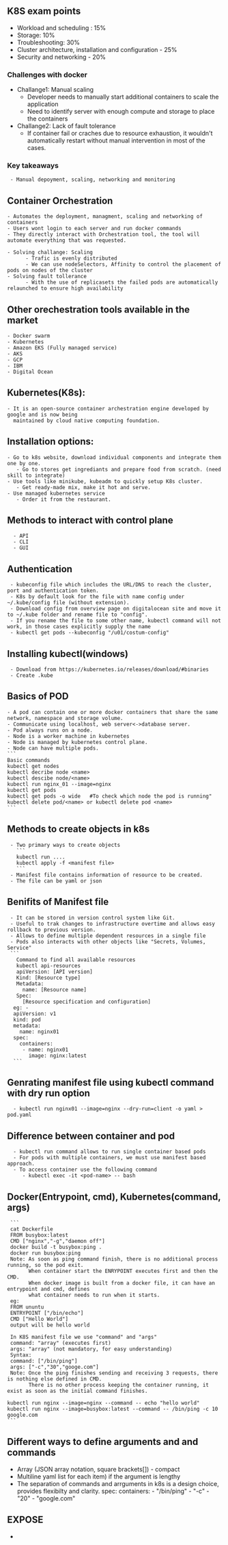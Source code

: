 ## K8S exam points
 - Workload and scheduling : 15%
 - Storage: 10%
 - Troubleshooting: 30%
 - Cluster architecture, installation and configuration - 25%
 - Security and networking - 20%

### Challenges with docker
 - Challange1: Manual scaling
    - Developer needs to manually start additional containers to scale the application
    - Need to identify server with enough compute and storage to place the containers
 - Challange2: Lack of fault tolerance
    - If container fail or craches due to resource exhaustion, it wouldn't automatically restart without manual intervention
      in most of the cases.

 ### Key takeaways
     - Manual depoyment, scaling, networking and monitoring

## Container Orchestration
    - Automates the deployment, managment, scaling and networking of containers
    - Users wont login to each server and run docker commands
    - They directly interact with Orchestration tool, the tool will automate everything that was requested.

    - Solving challange: Scaling
          - Trafic is evenly distributed
          - We can use nodeSelectors, Affinity to control the placement of pods on nodes of the cluster
    - Solving fault tollerance
          - With the use of replicasets the failed pods are automatically relaunched to ensure high availability

 ## Other orechestration tools available in the market
    - Docker swarm
    - Kubernetes
    - Amazon EKS (Fully managed service)
    - AKS
    - GCP
    - IBM
    - Digital Ocean
 ## Kubernetes(K8s):
    - It is an open-source container archestration engine developed by google and is now being
      maintained by cloud native computing foundation.

 ## Installation options:
    - Go to k8s website, download individual components and integrate them one by one.
       - Go to stores get ingrediants and prepare food from scratch. (need skill to integrate)
    - Use tools like minikube, kubeadm to quickly setup K8s cluster.
       - Get ready-made mix, make it hot and serve.
    - Use managed kubernetes service
       - Order it from the restaurant.

  ## Methods to interact with control plane
      - API
      - CLI
      - GUI
  ## Authentication
     - kubeconfig file which includes the URL/DNS to reach the cluster, port and authentication token.
     - K8s by default look for the file with name config under ~/.kube/config file (without extension).
     - Download config from overview page on digitalocean site and move it to ~/.kube folder and rename file to "config".
     - If you rename the file to some other name, kubectl command will not work, in those cases explicitly supply the name
     - kubectl get pods --kubeconfig "/u01/costum-config"
  ## Installing kubectl(windows)
     - Download from https://kubernetes.io/releases/download/#binaries
     - Create .kube

  ## Basics of POD
    - A pod can contain one or more docker containers that share the same network, namespace and storage volume.
    - Communicate using localhost, web server<->database server.
    - Pod always runs on a node.
    - Node is a worker machine in kubernetes
    - Node is managed by kubernetes control plane.
    - Node can have multiple pods.
    ```
    Basic commands
    kubectl get nodes
    kubectl decribe node <name>
    kubectl descibe node/<name>
    kubectl run nginx_01 --image=nginx
    kubectl get pods
    kubectl get pods -o wide   #To check which node the pod is running"
    kubectl delete pod/<name> or kubectl delete pod <name>
    ```
  ## Methods to create objects in k8s
     - Two primary ways to create objects
       ```
       kubectl run ....
       kubectl apply -f <manifest file>
       ```
     - Manifest file contains information of resource to be created.
     - The file can be yaml or json

  ## Benifits of Manifest file
     - It can be stored in version control system like Git.
     - Useful to trak changes to infrastructure overtime and allows easy rollback to previous version.
     - Allows to define multiple dependent resources in a single file
     - Pods also interacts with other objects like "Secrets, Volumes, Service"
     ```
       Command to find all available resources
       kubectl api-resources
       apiVersion: [API version]
       Kind: [Resource type]
       Metadata:
         name: [Resource name]
       Spec:
         [Resource specification and configuration]
      eg: - 
      apiVersion: v1
      kind: pod
      metadata:
        name: nginx01
      spec:
        containers:
         - name: nginx01
           image: nginx:latest
      ```
      
  ## Genrating manifest file using kubectl command with dry run option
      - kubectl run nginx01 --image=nginx --dry-run=client -o yaml > pod.yaml

  ## Difference between container and pod
      - kubectl run command allows to run single container based pods
      - For pods with multiple containers, we must use manifest based approach.
      - To access container use the following command
         - kubectl exec -it <pod-name> -- bash
  ## Docker(Entrypoint, cmd), Kubernetes(command, args)
     ```
     cat Dockerfile
     FROM busybox:latest
     CMD ["nginx","-g","daemon off"]
     docker build -t busybox:ping .
     docker run busybox:ping
     Note: As soon as ping command finish, there is no additional process running, so the pod exit.
           When container start the ENRYPOINT executes first and then the CMD.
           When docker image is built from a docker file, it can have an entrypoint and cmd, defines 
           what container needs to run when it starts.
     eg:
     FROM ununtu
     ENTRYPOINT ["/bin/echo"]
     CMD ["Hello World"]
     output will be hello world

     In K8S manifest file we use "command" and "args"
     command: "array" (executes first)
     args: "array" (not mandatory, for easy understanding)
     Syntax:
     command: ["/bin/ping"]
     args: ["-c","30","googe.com"]
     Note: Once the ping finishes sending and receiving 3 requests, there is nothing else defined in CMD.
           There is no other process keeping the container running, it exist as soon as the initial command finishes.

    kubectl run nginx --image=nginx --command -- echo "hello world"
    kubectl run nginx --image=busybox:latest --command -- /bin/ping -c 10 google.com
    ```
## Different ways to define arguments and and commands
   - Array (JSON array notation, square brackets[]) - compact
   - Multiline yaml list for each item) if the argument is lengthy
  - The separation of commands and arrguments in k8s is a design choice, provides flexibilty and clarity.
      spec:
        containers:
          - "/bin/ping"
          - "-c"
          - "20"
          - "google.com"
## EXPOSE
   
   - 
      
    
    

